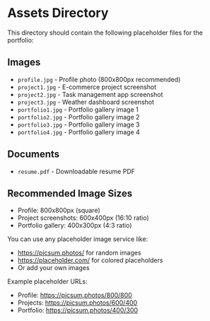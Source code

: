 # Assets Directory

This directory should contain the following placeholder files for the portfolio:

## Images
- `profile.jpg` - Profile photo (800x800px recommended)
- `project1.jpg` - E-commerce project screenshot
- `project2.jpg` - Task management app screenshot  
- `project3.jpg` - Weather dashboard screenshot
- `portfolio1.jpg` - Portfolio gallery image 1
- `portfolio2.jpg` - Portfolio gallery image 2
- `portfolio3.jpg` - Portfolio gallery image 3
- `portfolio4.jpg` - Portfolio gallery image 4

## Documents
- `resume.pdf` - Downloadable resume PDF

## Recommended Image Sizes
- Profile: 800x800px (square)
- Project screenshots: 600x400px (16:10 ratio)
- Portfolio gallery: 400x300px (4:3 ratio)

You can use any placeholder image service like:
- https://picsum.photos/ for random images
- https://placeholder.com/ for colored placeholders
- Or add your own images

Example placeholder URLs:
- Profile: https://picsum.photos/800/800
- Projects: https://picsum.photos/600/400
- Portfolio: https://picsum.photos/400/300 